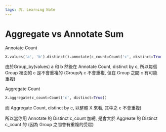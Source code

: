 ```yaml
---
tags: 坑, Learning Note
---
```


# Aggregate vs Annotate Sum

Annotate Count
``` python
X.values('a', 'b').distinct().annotate(c_count=Count('c', distinct=True))
```

由於Group_by(values) a 和 b 然後在 Annotate Count, distinct by c, 所以每個 Group 裡面的 c 是不會重複的 (Group內 c 不會重複, 但在 Group 之間 c 有可能重複)


Aggregate Count
``` python 
X.aggregate(c_count=Count('c', distinct=True))
```

而 Aggregate Count, distinct by c, 以整體 X 來看, 其中之 c 不會重複)

所以當你用 Annotate 的 Distinct c_count 加總, 是會大於 Aggreate 的 Distinct c_count 的 (因為 Group 之間會有重複的受眾)